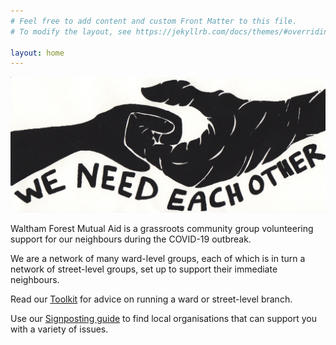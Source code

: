 ```yaml
---
# Feel free to add content and custom Front Matter to this file.
# To modify the layout, see https://jekyllrb.com/docs/themes/#overriding-theme-defaults

layout: home
---
```


<img src="/img/wfmag.jpg" />

Waltham Forest Mutual Aid is a grassroots community group volunteering support for our neighbours during the COVID-19 outbreak.

We are a network of many ward-level groups, each of which is in turn a network of street-level groups, set up to support their immediate neighbours.

Read our <a href="/toolkit">Toolkit</a> for advice on running a ward or street-level branch.

Use our <a href="/signposting">Signposting guide</a> to find local organisations that can support you with a variety of issues.

